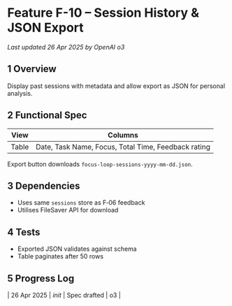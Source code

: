 # Feature F-10 – Session History & JSON Export
*Last updated 26 Apr 2025 by OpenAI o3*

## 1 Overview
Display past sessions with metadata and allow export as JSON for personal analysis.

## 2 Functional Spec
| View | Columns |
|------|---------|
| Table | Date, Task Name, Focus, Total Time, Feedback rating |

Export button downloads `focus-loop-sessions-yyyy-mm-dd.json`.

## 3 Dependencies
- Uses same `sessions` store as F‑06 feedback
- Utilises FileSaver API for download

## 4 Tests
- Exported JSON validates against schema
- Table paginates after 50 rows

## 5 Progress Log
| 26 Apr 2025 | *init* | Spec drafted | o3 |

